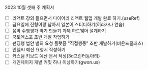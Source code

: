 2023 10월 셋째 주 계획서
- [ ] 리액트 강의 들으면서 다이어리 리액트 웹앱 개발 완료 하기.(useRef)
- [ ] 금요일에 진형이랑 남아서 일본어 스터디하기(히라가나 연습)
- [ ] 음악 수행평가 악기 만들기 과제 하드웨어 설계하기
- [ ] 국토엑스포 초반 개발 작업하기
- [ ] 펀딩형 법안 발의 요청 플랫폼 "직접행동" 초반 개발하기(비욘드클래스)
- [ ] 인텔AI 예산 요청서 작성하기
- [ ] 커스텀 키보드 예산 문서 작성(3d프린터동아리)
- [ ] 개인페이지 개발 커밋 하나 이상하기(gwon.us)
